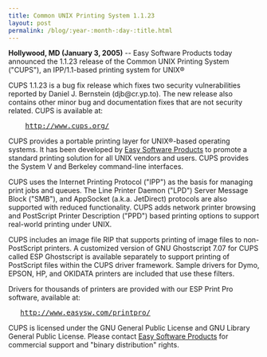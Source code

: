 ```yaml
---
title: Common UNIX Printing System 1.1.23
layout: post
permalink: /blog/:year-:month-:day-:title.html
---
```


<P><B>Hollywood, MD (January 3, 2005)</B> -- Easy Software Productstoday announced the 1.1.23 release of the Common UNIX PrintingSystem ("CUPS"), an IPP/1.1-based printing system forUNIX&reg;</P><P>CUPS 1.1.23 is a bug fix release which fixes two securityvulnerabilities reported by Daniel J. Bernstein (djb@cr.yp.to).The new release also contains other minor bug and documentationfixes that are not security related. CUPS is available at:</P><PRE>    <A HREF="http://www.cups.org/">http://www.cups.org/</A></PRE><P>CUPS provides a portable printing layer forUNIX&reg;-based operating systems. It has beendeveloped by <A HREF="http://www.easysw.com/">Easy SoftwareProducts</A> to promote a standard printing solution for allUNIX vendors and users. CUPS provides the System V and Berkeleycommand-line interfaces.</P><P>CUPS uses the Internet Printing Protocol ("IPP") as the basisfor managing print jobs and queues. The Line Printer Daemon("LPD") Server Message Block ("SMB"), and AppSocket (a.k.a.JetDirect) protocols are also supported with reducedfunctionality. CUPS adds network printer browsing and PostScriptPrinter Description ("PPD") based printing options to supportreal-world printing under UNIX.</P><P>CUPS includes an image file RIP that supports printing ofimage files to non-PostScript printers.  A customized version ofGNU Ghostscript 7.07 for CUPS called ESP Ghostscript isavailable separately to support printing of PostScript fileswithin the CUPS driver framework.  Sample drivers for Dymo,EPSON, HP, and OKIDATA printers are included that use thesefilters.</P><P>Drivers for thousands of printers are provided with our ESPPrint Pro software, available at:<UL><PRE><A HREF="http://www.easysw.com/printpro/">http://www.easysw.com/printpro/</A></PRE></UL><P>CUPS is licensed under the GNU General Public License and GNULibrary General Public License.  Please contact<A HREF="mailto:info@easysw.com">Easy Software Products</A> forcommercial support and "binary distribution" rights.
